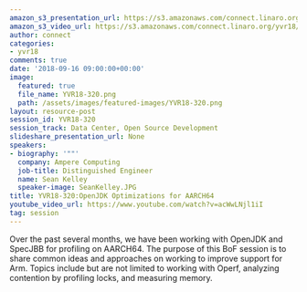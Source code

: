 ```yaml
---
amazon_s3_presentation_url: https://s3.amazonaws.com/connect.linaro.org/yvr18/presentations/yvr18-320.pdf
amazon_s3_video_url: https://s3.amazonaws.com/connect.linaro.org/yvr18/videos/yvr18-320.mp4
author: connect
categories:
- yvr18
comments: true
date: '2018-09-16 09:00:00+00:00'
image:
  featured: true
  file_name: YVR18-320.png
  path: /assets/images/featured-images/YVR18-320.png
layout: resource-post
session_id: YVR18-320
session_track: Data Center, Open Source Development
slideshare_presentation_url: None
speakers:
- biography: '""'
  company: Ampere Computing
  job-title: Distinguished Engineer
  name: Sean Kelley
  speaker-image: SeanKelley.JPG
title: YVR18-320:OpenJDK Optimizations for AARCH64
youtube_video_url: https://www.youtube.com/watch?v=acWwLNjl1iI
tag: session
---
```


Over the past several months, we have been working with OpenJDK and SpecJBB for profiling on AARCH64.  The purpose of this BoF session is to share common ideas and approaches on working to improve support for Arm.  Topics include but are not limited to working with Operf, analyzing contention by profiling locks, and measuring memory.
